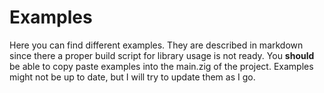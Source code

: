 # Examples

Here you can find different examples. They are described in markdown since there a proper build script for library usage is not ready. 
You **should** be able to copy paste examples into the main.zig of the project. 
Examples might not be up to date, but I will try to update them as I go. 
